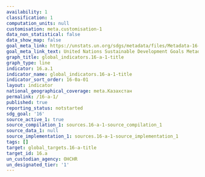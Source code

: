 ```yaml
---
availability: 1
classification: 1
computation_units: null
customisation: meta.customisation-1
data_non_statistical: false
data_show_map: false
goal_meta_link: https://unstats.un.org/sdgs/metadata/files/Metadata-16-0A-01.pdf
goal_meta_link_text: United Nations Sustainable Development Goals Metadata (pdf 1361kB)
graph_title: global_indicators.16-a-1-title
graph_type: line
indicator: 16.a.1
indicator_name: global_indicators.16-a-1-title
indicator_sort_order: 16-0a-01
layout: indicator
national_geographical_coverage: meta.Казахстан
permalink: /16-a-1/
published: true
reporting_status: notstarted
sdg_goal: '16'
source_active_1: true
source_compilation_1: sources.16-a-1-source_compilation_1
source_data_1: null
source_implementation_1: sources.16-a-1-source_implementation_1
tags: []
target: global_targets.16-a-title
target_id: 16.a
un_custodian_agency: OHCHR
un_designated_tier: '1'
---
```

